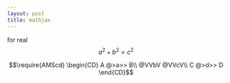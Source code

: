 ```yaml
---
layout: post
title: mathjax
--- 
```


<script type="text/javascript" src="http://cdn.mathjax.org/mathjax/latest/MathJax.js?config=TeX-AMS-MML_HTMLorMML"></script>

for real
$$a^2 + b^2 = c^2$$

$$\require{AMScd} \begin{CD} A @>a>> B\\ @VVbV @VVcV\\ C @>d>> D \end{CD}$$
